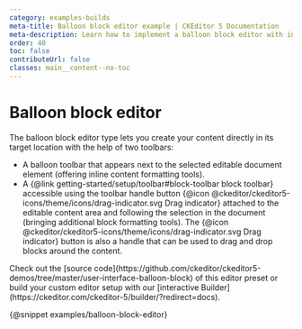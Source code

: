 ```yaml
---
category: examples-builds
meta-title: Balloon block editor example | CKEditor 5 Documentation
meta-description: Learn how to implement a balloon block editor with inline and block toolbars for enhanced content editing.
order: 40
toc: false
contributeUrl: false
classes: main__content--no-toc
---
```


# Balloon block editor

The balloon block editor type lets you create your content directly in its target location with the help of two toolbars:

* A balloon toolbar that appears next to the selected editable document element (offering inline content formatting tools).
* A {@link getting-started/setup/toolbar#block-toolbar block toolbar} accessible using the toolbar handle button {@icon @ckeditor/ckeditor5-icons/theme/icons/drag-indicator.svg Drag indicator}  attached to the editable content area and following the selection in the document (bringing additional block formatting tools). The {@icon @ckeditor/ckeditor5-icons/theme/icons/drag-indicator.svg Drag indicator} button is also a handle that can be used to drag and drop blocks around the content.

<info-box hint>
	Check out the [source code](https://github.com/ckeditor/ckeditor5-demos/tree/master/user-interface-balloon-block) of this editor preset or build your custom editor setup with our [interactive Builder](https://ckeditor.com/ckeditor-5/builder/?redirect=docs).
</info-box>

{@snippet examples/balloon-block-editor}
